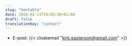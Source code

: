 ```yaml
---
slug: "kontakta"
date: 2024-02-11T19:03:30+01:00
draft: false
translationKey: "contact"
---
```


- E-post: {{< cloakemail "kirk.easterson@gmail.com" >}}
